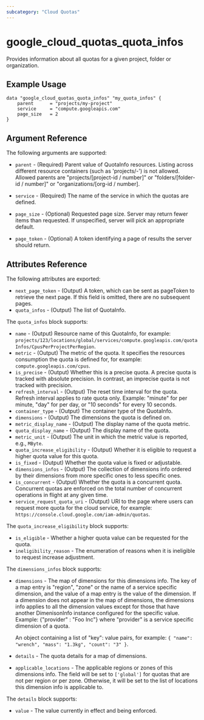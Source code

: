 ```yaml
---
subcategory: "Cloud Quotas"
---
```


# google\_cloud\_quotas\_quota\_infos

Provides information about all quotas for a given project, folder or organization.

## Example Usage

```hcl
data "google_cloud_quotas_quota_infos" "my_quota_infos" {
    parent      = "projects/my-project"	
    service 	= "compute.googleapis.com"
    page_size	= 2
}
```

## Argument Reference

The following arguments are supported:

* `parent` - (Required) Parent value of QuotaInfo resources. Listing across different resource containers (such as 'projects/-') is not allowed. Allowed parents are "projects/[project-id / number]" or "folders/[folder-id / number]" or "organizations/[org-id / number].

* `service` - (Required) The name of the service in which the quotas are defined.

* `page_size` - (Optional) Requested page size. Server may return fewer items than requested. If unspecified, server will pick an appropriate default.

* `page_token` - (Optional) A token identifying a page of results the server should return.


## Attributes Reference

The following attributes are exported:

* `next_page_token` - (Output) A token, which can be sent as pageToken to retrieve the next page. If this field is omitted, there are no subsequent pages.
* `quota_infos` - (Output) The list of QuotaInfo.

<a name="nested_quota_infos"></a> The `quota_infos` block supports:

* `name` - (Output) Resource name of this QuotaInfo, for example: `projects/123/locations/global/services/compute.googleapis.com/quotaInfos/CpusPerProjectPerRegion`.
* `metric` - (Output) The metric of the quota. It specifies the resources consumption the quota is defined for, for example: `compute.googleapis.com/cpus`.
* `is_precise` - (Output) Whether this is a precise quota. A precise quota is tracked with absolute precision. In contrast, an imprecise quota is not tracked with precision.
* `refresh_interval` - (Output) The reset time interval for the quota. Refresh interval applies to rate quota only. Example: "minute" for per minute, "day" for per day, or "10 seconds" for every 10 seconds.
* `container_type` - (Output) The container type of the QuotaInfo.
* `dimensions` - (Output) The dimensions the quota is defined on.
* `metric_display_name` - (Output) The display name of the quota metric.
* `quota_display_name` - (Output) The display name of the quota.
* `metric_unit` - (Output) The unit in which the metric value is reported, e.g., `MByte`.
* `quota_increase_eligibility` - (Output) Whether it is eligible to request a higher quota value for this quota.
* `is_fixed` - (Output) Whether the quota value is fixed or adjustable.
* `dimensions_infos` - (Output) The collection of dimensions info ordered by their dimensions from more specific ones to less specific ones.
* `is_concurrent` - (Output) Whether the quota is a concurrent quota. Concurrent quotas are enforced on the total number of concurrent operations in flight at any given time.
* `service_request_quota_uri` - (Output) URI to the page where users can request more quota for the cloud service, for example: `https://console.cloud.google.com/iam-admin/quotas`.

<a name="nested_quota_increase_eligibility"></a> The `quota_increase_eligibility` block supports:

* `is_eligible` - Whether a higher quota value can be requested for the quota.
* `ineligibility_reason` - The enumeration of reasons when it is ineligible to request increase adjustment.

<a name="nested_dimensions_infos"></a> The `dimensions_infos` block supports:
* `dimensions` - The map of dimensions for this dimensions info. The key of a map entry is "region", "zone" or the name of a service specific dimension, and the value of a map entry is the value of the dimension. If a dimension does not appear in the map of dimensions, the dimensions info applies to all the dimension values except for those that have another DimenisonInfo instance configured for the specific value. Example: {"provider" : "Foo Inc"} where "provider" is a service specific dimension of a quota.

  An object containing a list of "key": value pairs, for example: `{ "name": "wrench", "mass": "1.3kg", "count": "3" }`.
* `details` - The quota details for a map of dimensions.
* `applicable_locations` - The applicable regions or zones of this dimensions info. The field will be set to `['global']` for quotas that are not per region or per zone. Otherwise, it will be set to the list of locations this dimension info is applicable to.

<a name="nested_details"></a> The `details` block supports:
* `value` - The value currently in effect and being enforced.

